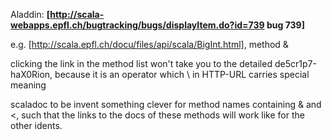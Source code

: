Aladdin: **[http://scala-webapps.epfl.ch/bugtracking/bugs/displayItem.do?id=739 bug 739]**

e.g. [http://scala.epfl.ch/docu/files/api/scala/BigInt.html], method &

clicking the link in the method list won't take you to the detailed de5cr1p7-haX0Rion, because it is an operator which \ in HTTP-URL carries special meaning

scaladoc to be invent something clever for method names containing & and <, such that the links to the docs of these methods will work like for the other idents.
